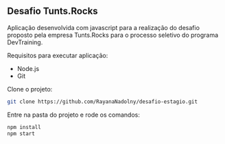 ## Desafio Tunts.Rocks

Aplicação desenvolvida com javascript para a realização do desafio proposto pela empresa Tunts.Rocks para o processo seletivo do programa DevTraining.


Requisitos para executar aplicação:
- Node.js
- Git


Clone o projeto:
```bash
git clone https://github.com/RayanaNadolny/desafio-estagio.git
```

Entre na pasta do projeto e rode os comandos:
```bash
npm install
npm start
```

